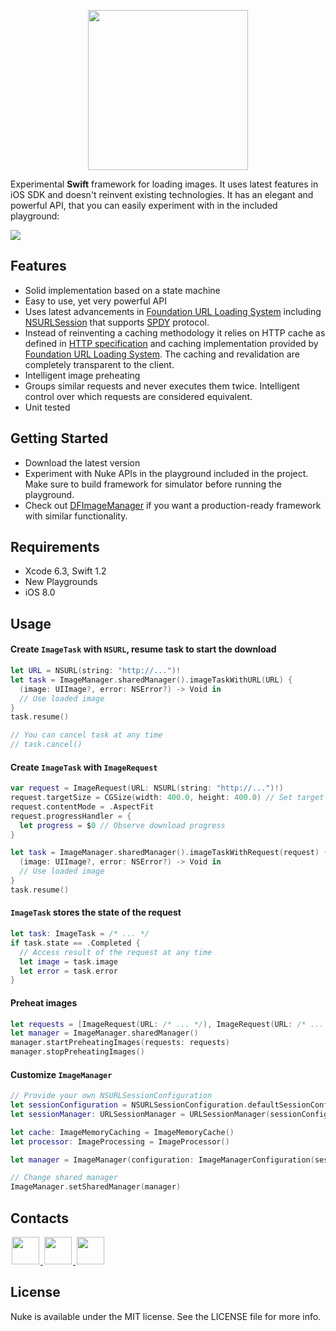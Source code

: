 <p align="center"><img src="https://cloud.githubusercontent.com/assets/1567433/6684993/5971ef08-cc3a-11e4-984c-6769e4931497.png" width="256"/>

Experimental **Swift** framework for loading images. It uses latest features in iOS SDK and doesn't reinvent existing technologies. It has an elegant and powerful API, that you can easily experiment with in the included playground:

![](https://cloud.githubusercontent.com/assets/1567433/6686242/6ae3211c-cc44-11e4-956b-33eb8ed83cab.png)

## Features
- Solid implementation based on a state machine
- Easy to use, yet very powerful API
- Uses latest advancements in [Foundation URL Loading System](https://developer.apple.com/library/mac/documentation/Cocoa/Conceptual/URLLoadingSystem/URLLoadingSystem.html) including [NSURLSession](https://developer.apple.com/library/ios/documentation/Foundation/Reference/NSURLSession_class/) that supports [SPDY](http://en.wikipedia.org/wiki/SPDY) protocol.
- Instead of reinventing a caching methodology it relies on HTTP cache as defined in [HTTP specification](https://tools.ietf.org/html/rfc7234) and caching implementation provided by [Foundation URL Loading System](https://developer.apple.com/library/mac/documentation/Cocoa/Conceptual/URLLoadingSystem/URLLoadingSystem.html). The caching and revalidation are completely transparent to the client.
- Intelligent image preheating
- Groups similar requests and never executes them twice. Intelligent control over which requests are considered equivalent.
- Unit tested

## Getting Started
- Download the latest version
- Experiment with Nuke APIs in the playground included in the project. Make sure to build framework for simulator before running the playground.
- Check out [DFImageManager](https://github.com/kean/DFImageManager) if you want a production-ready framework with similar functionality.

## Requirements
- Xcode 6.3, Swift 1.2
- New Playgrounds
- iOS 8.0

## Usage

#### Create `ImageTask` with `NSURL`, resume task to start the download

```swift
let URL = NSURL(string: "http://...")!
let task = ImageManager.sharedManager().imageTaskWithURL(URL) {
  (image: UIImage?, error: NSError?) -> Void in
  // Use loaded image
}
task.resume()

// You can cancel task at any time
// task.cancel()
```

#### Create `ImageTask` with `ImageRequest`

```swift
var request = ImageRequest(URL: NSURL(string: "http://...")!)
request.targetSize = CGSize(width: 400.0, height: 400.0) // Set target size in pixels
request.contentMode = .AspectFit
request.progressHandler = {
  let progress = $0 // Observe download progress
}

let task = ImageManager.sharedManager().imageTaskWithRequest(request) { 
  (image: UIImage?, error: NSError?) -> Void in
  // Use loaded image
}
task.resume()
```

#### `ImageTask` stores the state of the request

```swift
let task: ImageTask = /* ... */
if task.state == .Completed {
  // Access result of the request at any time
  let image = task.image
  let error = task.error
}
```

#### Preheat images

```swift
let requests = [ImageRequest(URL: /* ... */), ImageRequest(URL: /* ... */)]
let manager = ImageManager.sharedManager()
manager.startPreheatingImages(requests: requests)
manager.stopPreheatingImages()
```

#### Customize `ImageManager`

```swift
// Provide your own NSURLSessionConfiguration
let sessionConfiguration = NSURLSessionConfiguration.defaultSessionConfiguration()
let sessionManager: URLSessionManager = URLSessionManager(sessionConfiguration: sessionConfiguration)

let cache: ImageMemoryCaching = ImageMemoryCache()
let processor: ImageProcessing = ImageProcessor()

let manager = ImageManager(configuration: ImageManagerConfiguration(sessionManager: sessionManager, cache: cache, processor: nil))

// Change shared manager
ImageManager.setSharedManager(manager)
```

## Contacts

<a href="https://github.com/kean">
<img src="https://cloud.githubusercontent.com/assets/1567433/6521218/9c7e2502-c378-11e4-9431-c7255cf39577.png" height="44" hspace="2"/>
</a>
<a href="https://twitter.com/a_grebenyuk">
<img src="https://cloud.githubusercontent.com/assets/1567433/6521243/fb085da4-c378-11e4-973e-1eeeac4b5ba5.png" height="44" hspace="2"/>
</a>
<a href="https://www.linkedin.com/pub/alexander-grebenyuk/83/b43/3a0">
<img src="https://cloud.githubusercontent.com/assets/1567433/6521256/20247bc2-c379-11e4-8e9e-417123debb8c.png" height="44" hspace="2"/>
</a>

## License

Nuke is available under the MIT license. See the LICENSE file for more info.
